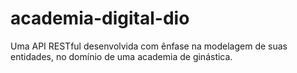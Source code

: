 # academia-digital-dio
Uma API RESTful desenvolvida com ênfase na modelagem de suas entidades, no domínio de uma academia de ginástica.
